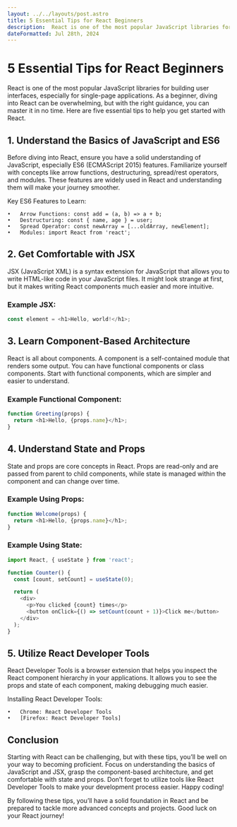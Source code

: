 ```yaml
---
layout: ../../layouts/post.astro
title: 5 Essential Tips for React Beginners
description:  React is one of the most popular JavaScript libraries for building user interfaces, especially for single-page applications. As a beginner, diving into React can be overwhelming, but with the right guidance, you can master it in no time. Here are five essential tips to help you get started with React.
dateFormatted: Jul 28th, 2024
---
```



# 5 Essential Tips for React Beginners

React is one of the most popular JavaScript libraries for building user interfaces, especially for single-page applications. As a beginner, diving into React can be overwhelming, but with the right guidance, you can master it in no time. Here are five essential tips to help you get started with React.

## 1. Understand the Basics of JavaScript and ES6
Before diving into React, ensure you have a solid understanding of JavaScript, especially ES6 (ECMAScript 2015) features. Familiarize yourself with concepts like arrow functions, destructuring, spread/rest operators, and modules. These features are widely used in React and understanding them will make your journey smoother.

Key ES6 Features to Learn:

	•	Arrow Functions: const add = (a, b) => a + b;
	•	Destructuring: const { name, age } = user;
	•	Spread Operator: const newArray = [...oldArray, newElement];
	•	Modules: import React from 'react';

## 2. Get Comfortable with JSX
JSX (JavaScript XML) is a syntax extension for JavaScript that allows you to write HTML-like code in your JavaScript files. It might look strange at first, but it makes writing React components much easier and more intuitive.

### Example JSX: 
```javascript
const element = <h1>Hello, world!</h1>;
```
## 3. Learn Component-Based Architecture
React is all about components. A component is a self-contained module that renders some output. You can have functional components or class components. Start with functional components, which are simpler and easier to understand.

### Example Functional Component:
```javascript
function Greeting(props) {
  return <h1>Hello, {props.name}</h1>;
}
```
## 4. Understand State and Props

State and props are core concepts in React. Props are read-only and are passed from parent to child components, while state is managed within the component and can change over time.
### Example Using Props:

```javascript 
function Welcome(props) {
  return <h1>Hello, {props.name}</h1>;
}
```
### Example Using State:
```javascript
import React, { useState } from 'react';

function Counter() {
  const [count, setCount] = useState(0);

  return (
    <div>
      <p>You clicked {count} times</p>
      <button onClick={() => setCount(count + 1)}>Click me</button>
    </div>
  );
}
```
## 5. Utilize React Developer Tools

React Developer Tools is a browser extension that helps you inspect the React component hierarchy in your applications. It allows you to see the props and state of each component, making debugging much easier.

Installing React Developer Tools:

	•	Chrome: React Developer Tools
	•	[Firefox: React Developer Tools]

## Conclusion

Starting with React can be challenging, but with these tips, you’ll be well on your way to becoming proficient. Focus on understanding the basics of JavaScript and JSX, grasp the component-based architecture, and get comfortable with state and props. Don’t forget to utilize tools like React Developer Tools to make your development process easier. Happy coding!

By following these tips, you’ll have a solid foundation in React and be prepared to tackle more advanced concepts and projects. Good luck on your React journey!
